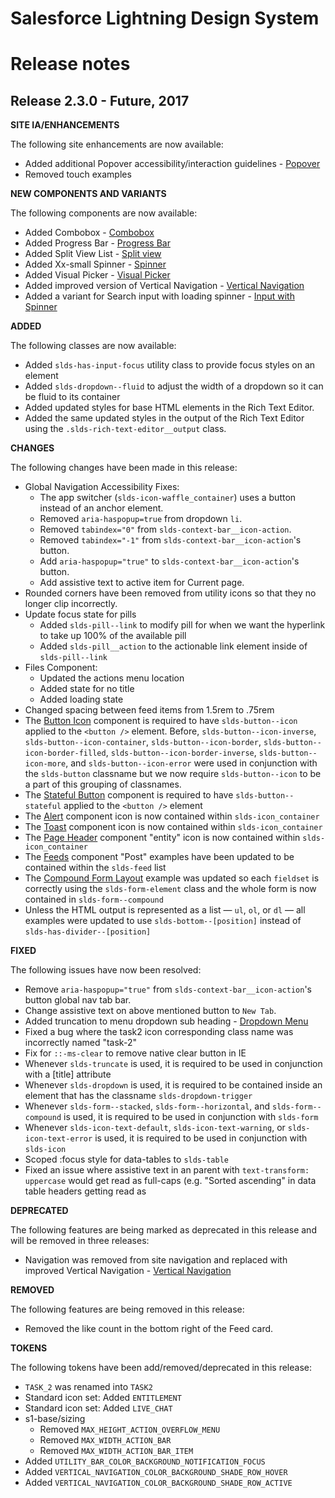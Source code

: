 # Salesforce Lightning Design System
# Release notes

<!-- Release notes authoring guidelines: http://keepachangelog.com/ -->

## Release 2.3.0 - Future, 2017

**SITE IA/ENHANCEMENTS**

The following site enhancements are now available:

- Added additional Popover accessibility/interaction guidelines - [Popover](/components/popovers/#overview)
- Removed touch examples

**NEW COMPONENTS AND VARIANTS**

The following components are now available:

- Added Combobox - [Combobox](/components/combobox)
- Added Progress Bar - [Progress Bar](/components/progress-bar)
- Added Split View List - [Split view](/components/split-view)
- Added Xx-small Spinner - [Spinner](/components/spinners/#flavor-sizes-xx-small)
- Added Visual Picker - [Visual Picker](/components/visual-picker)
- Added improved version of Vertical Navigation - [Vertical Navigation](/components/vertical-navigation/)
- Added a variant for Search input with loading spinner - [Input with Spinner](/components/input#flavor-with-spinner)

**ADDED**

The following classes are now available:

- Added `slds-has-input-focus` utility class to provide focus styles on an element
- Added `slds-dropdown--fluid` to adjust the width of a dropdown so it can be fluid to its container
- Added updated styles for base HTML elements in the Rich Text Editor.
- Added the same updated styles in the output of the Rich Text Editor using the `.slds-rich-text-editor__output` class.

**CHANGES**

The following changes have been made in this release:

- Global Navigation Accessibility Fixes:
  - The app switcher (`slds-icon-waffle_container`) uses a button instead of
    an anchor element.
  - Removed `aria-haspopup=true` from dropdown `li`.
  - Removed `tabindex="0"` from `slds-context-bar__icon-action`.
  - Removed `tabindex="-1"` from `slds-context-bar__icon-action`'s button.
  - Add `aria-haspopup="true"` to `slds-context-bar__icon-action`'s button.
  - Add assistive text to active item for Current page.
- Rounded corners have been removed from utility icons so that they no longer
  clip incorrectly.
- Update focus state for pills
  - Added `slds-pill--link` to modify pill for when we want the hyperlink to take up 100% of the available pill
  - Added `slds-pill__action` to the actionable link element inside of `slds-pill--link`
- Files Component:
  - Updated the actions menu location
  - Added state for no title
  - Added loading state
- Changed spacing between feed items from 1.5rem to .75rem
- The [Button Icon](/components/button-icons/) component is required to have `slds-button--icon` applied to the `<button />` element. Before, `slds-button--icon-inverse`, `slds-button--icon-container`, `slds-button--icon-border`, `slds-button--icon-border-filled`, `slds-button--icon-border-inverse`, `slds-button--icon-more`, and `slds-button--icon-error` were used in conjunction with the `slds-button` classname but we now require `slds-button--icon` to be a part of this grouping of classnames.
- The [Stateful Button](/components/buttons#flavor-stateful) component is required to have `slds-button--stateful` applied to the `<button />` element
- The [Alert](/components/avatar/) component icon is now contained within `slds-icon_container`
- The [Toast](/components/toast/) component icon is now contained within `slds-icon_container`
- The [Page Header](/components/page-headers) component "entity" icon is now contained within `slds-icon_container`
- The [Feeds](/components/feeds/) component "Post" examples have been updated to be contained within the `slds-feed` list
- The [Compound Form Layout](/components/form-layout/#flavor-compound) example was updated so each `fieldset` is correctly using the `slds-form-element` class and the whole form is now contained in `slds-form--compound`
- Unless the HTML output is represented as a list — `ul`, `ol`, or `dl` — all examples were updated to use `slds-bottom--[position]` instead of `slds-has-divider--[position]`

**FIXED**

The following issues have now been resolved:

- Remove `aria-haspopup="true"` from `slds-context-bar__icon-action`'s button
  global nav tab bar.
- Change assistive text on above mentioned button to `New Tab`.
- Added truncation to menu dropdown sub heading - [Dropdown Menu](components/menus/#flavor-dropdown-dropdown-menu-header)
- Fixed a bug where the task2 icon corresponding class name was incorrectly named "task-2"
- Fix for `::-ms-clear` to remove native clear button in IE
- Whenever `slds-truncate` is used, it is required to be used in conjunction with a [title] attribute
- Whenever `slds-dropdown` is used, it is required to be contained inside an element that has the classname `slds-dropdown-trigger`
- Whenever `slds-form--stacked`, `slds-form--horizontal`, and `slds-form--compound` is used, it is required to be used in conjunction with `slds-form`
- Whenever `slds-icon-text-default`, `slds-icon-text-warning`, or `slds-icon-text-error` is used, it is required to be used in conjunction with `slds-icon`
- Scoped :focus style for data-tables to `slds-table`
- Fixed an issue where assistive text in an parent with `text-transform: uppercase` would get read as full-caps (e.g. "Sorted ascending" in data table headers getting read as

**DEPRECATED**

The following features are being marked as deprecated in this release and will be removed in three releases:

- Navigation was removed from site navigation and replaced with improved Vertical Navigation - [Vertical Navigation](/components/vertical-navigation/)

**REMOVED**

The following features are being removed in this release:

- Removed the like count in the bottom right of the Feed card.

**TOKENS**

The following tokens have been add/removed/deprecated in this release:

- `TASK_2` was renamed into `TASK2`
- Standard icon set: Added `ENTITLEMENT`
- Standard icon set: Added `LIVE_CHAT`
- s1-base/sizing
  - Removed `MAX_HEIGHT_ACTION_OVERFLOW_MENU`
  - Removed `MAX_WIDTH_ACTION_BAR`
  - Removed `MAX_WIDTH_ACTION_BAR_ITEM`
- Added `UTILITY_BAR_COLOR_BACKGROUND_NOTIFICATION_FOCUS`
- Added `VERTICAL_NAVIGATION_COLOR_BACKGROUND_SHADE_ROW_HOVER`
- Added `VERTICAL_NAVIGATION_COLOR_BACKGROUND_SHADE_ROW_ACTIVE`

